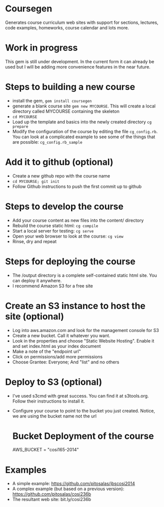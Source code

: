 # Coursegen

Generates course curriculum web sites with support for sections, lectures, code examples, homeworks, course calendar and lots more.

# Work in progress

This gem is still under development. In the current form it can already be used but I will be adding more convenience features in the near future.

# Steps to building a new course

* install the gem, `gem install coursegen`
* generate a blank course site `gem new MYCOURSE`. This will create a local directory called MYCOURSE containing the skeleton
* `cd MYCOURSE`
* Load up the template and basics into the newly created directory `cg prepare`
* Modify the configuration of the course by editing the file `cg_config.rb`. You can look at a complicated example to see some of the things that are possible: `cg_config.rb_sample`

# Add it to github (optional)
* Create a new github repo with the course name
* `cd MYCOURSE; git init`
* Follow Github instructions to push the first commit up to github

# Steps to develop the course 
* Add your course content as new files into the content/ directory
* Rebuild the course static html: `cg compile`
* Start a local server for testing: `cg serve`
* Open your web browser to look at the course: `cg view`
* Rinse, dry and repeat

# Steps for deploying the course
* The /output directory is a complete self-contained static html site. You can deploy it anywhere.
* I recommend Amazon S3 for a free site

# Create an S3 instance to host the site (optional)
* Log into aws.amazon.com and look for the management console for S3
* Create a new bucket. Call it whatever you want.
* Look in the properties and choose "Static Website Hosting". Enable it and set index.html as your index document
* Make a note of the "endpoint url"
* Click on permissions/add more permissions
* Choose Grantee: Everyone; And "list" and no others

# Deploy to S3 (optional)
* I've used s3cmd with great success. You can find it at s3tools.org. Follow their instructions to install it.
* Configure your course to point to the bucket you just created. Notice, we are using the bucket name not the url

  # Bucket Deployment of the course
  AWS_BUCKET = "cosi165-2014"

# Examples
* A simple example: https://github.com/pitosalas/jbscosi2014
* A complex example (but based on a previous version): https://github.com/pitosalas/cosi236b
* The resultant web site: bit.ly/cosi236b
